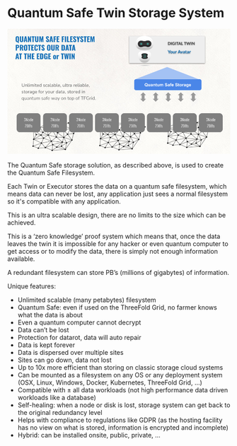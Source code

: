 # Quantum Safe Twin Storage System

![alt_text](img/quantum_safe_storage.png "image_tooltip")


The Quantum Safe storage solution, as described above, is used to create the Quantum Safe Filesystem.

Each Twin or Executor stores the data on a quantum safe filesystem, which means data can never be lost, any application just sees a normal filesystem so it's compatible with any application.

This is an ultra scalable design, there are no limits to the size which can be achieved.

This is a ‘zero knowledge’ proof system which means that, once the data leaves the twin it is impossible for any hacker or even quantum computer to get access or to modify the data, there is simply not enough information available.

A redundant filesystem can store PB’s (millions of gigabytes) of information.

Unique features:



* Unlimited scalable (many petabytes) filesystem
* Quantum Safe: even if used on the ThreeFold Grid, no farmer knows what the data is about
* Even a quantum computer cannot decrypt
* Data can’t be lost
* Protection for datarot, data will auto repair
* Data is kept forever
* Data is dispersed over multiple sites
* Sites can go down, data not lost
* Up to 10x more efficient than storing on classic storage cloud systems
* Can be mounted as a filesystem on any OS or any deployment system (OSX, Linux, Windows, Docker, Kubernetes, ThreeFold Grid, …)
* Compatible with ± all data workloads (not high performance data driven workloads like a database)
* Self-healing: when a node or disk is lost, storage system can get back to the original redundancy level
* Helps with compliance to regulations like GDPR (as the hosting facility has no view on what is stored, information is encrypted and incomplete)
* Hybrid: can be installed onsite, public, private, …